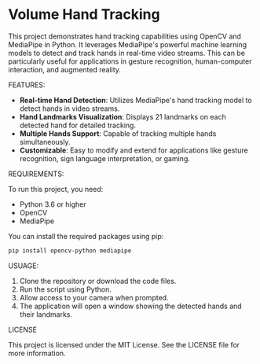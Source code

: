 # Volume Hand Tracking

This project demonstrates hand tracking capabilities using OpenCV and MediaPipe in Python. It leverages MediaPipe's powerful machine learning models to detect and track hands in real-time video streams. This can be particularly useful for applications in gesture recognition, human-computer interaction, and augmented reality.

FEATURES:

- **Real-time Hand Detection**: Utilizes MediaPipe's hand tracking model to detect hands in video streams.
- **Hand Landmarks Visualization**: Displays 21 landmarks on each detected hand for detailed tracking.
- **Multiple Hands Support**: Capable of tracking multiple hands simultaneously.
- **Customizable**: Easy to modify and extend for applications like gesture recognition, sign language interpretation, or gaming.

REQUIREMENTS:

To run this project, you need:

- Python 3.6 or higher
- OpenCV
- MediaPipe

You can install the required packages using pip:

```bash
pip install opencv-python mediapipe
```

USUAGE:

1. Clone the repository or download the code files.
2. Run the script using Python.
3. Allow access to your camera when prompted.
4. The application will open a window showing the detected hands and their landmarks.

LICENSE

This project is licensed under the MIT License. See the LICENSE file for more information.
